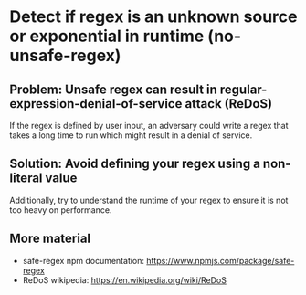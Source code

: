 # Detect if regex is an unknown source or exponential in runtime (no-unsafe-regex)

## Problem: Unsafe regex can result in regular-expression-denial-of-service attack (ReDoS)

If the regex is defined by user input, an adversary could write a regex that takes a long time to run which might result in a denial of service.

## Solution: Avoid defining your regex using a non-literal value

Additionally, try to understand the runtime of your regex to ensure it is not too heavy on performance.

## More material

- safe-regex npm documentation: https://www.npmjs.com/package/safe-regex
- ReDoS wikipedia: https://en.wikipedia.org/wiki/ReDoS
